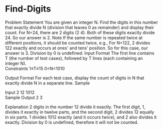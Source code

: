 # Find-Digits
Problem Statement  You are given an integer N. Find the digits in this number that exactly divide N (division that leaves 0 as remainder) and display their count. For N=24, there are 2 digits (2  4). Both of these digits exactly divide 24. So our answer is 2.  Note      If the same number is repeated twice at different positions, it should be counted twice, e.g., For N=122, 2 divides 122 exactly and occurs at ones' and tens' position. So for this case, our answer is 3.     Division by 0 is undefined.  Input Format  The first line contains T (the number of test cases), followed by T lines (each containing an integer N).  
Constraints 1≤T≤15 0&lt;N&lt;1010  

Output Format  For each test case, display the count of digits in N that exactly divide N in a separate line.  Sample 

Input  2 12 1012  
Sample Output  2 3 

Explanation  2 digits in the number 12 divide it exactly. The first digit, 1, divides it exactly in twelve parts, and the second digit, 2 divides 12 equally in six parts.  1 divides 1012 exactly (and it occurs twice), and 2 also divides it exactly. Division by 0 is undefined, therefore it will not be counted.
